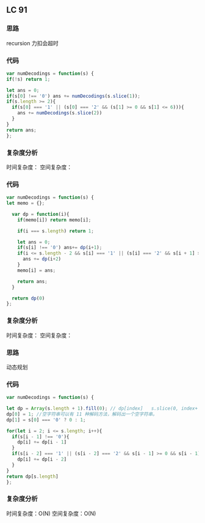 ## LC 91

### 思路

recursion
力扣会超时

### 代码

```JavaScript
var numDecodings = function(s) {
if(!s) return 1;

let ans = 0;
if(s[0] !== '0') ans += numDecodings(s.slice(1));
if(s.length >= 2){
  if(s[0] === '1' || (s[0] === '2' && (s[1] >= 0 && s[1] <= 6))){
    ans += numDecodings(s.slice(2))
  }
}
return ans;
};

```

### 复杂度分析

时间复杂度：
空间复杂度：

### 代码

```JavaScript
var numDecodings = function(s) {
let memo = {};

  var dp = function(i){
    if(memo[i]) return memo[i];

    if(i === s.length) return 1;

    let ans = 0;
    if(s[i] !== '0') ans+= dp(i+1);
    if(i <= s.length - 2 && s[i] === '1' || (s[i] === '2' && s[i + 1] >= 0 && s[i + 1] <= 6)){
      ans += dp(i+2)
    }
    memo[i] = ans;

    return ans;
  }

  return dp(0)
};

```

### 复杂度分析

时间复杂度：
空间复杂度：

### 思路

动态规划

### 代码

```JavaScript
var numDecodings = function(s) {

let dp = Array(s.length + 1).fill(0); // dp[index]   s.slice(0, index+ 1) => 能产生多少种output
dp[0] = 1; //空字符串可以有 11 种解码方法，解码出一个空字符串。
dp[1] = s[0] === '0' ? 0 : 1;

for(let i = 2; i <= s.length; i++){
  if(s[i - 1] !== '0'){
    dp[i] += dp[i - 1]
  }
  if(s[i - 2] === '1' || (s[i - 2] === '2' && s[i - 1] >= 0 && s[i - 1] <= 6) ){
    dp[i] += dp[i - 2]
  }
}
return dp[s.length]
};

```

### 复杂度分析

时间复杂度：O(N)
空间复杂度：O(N)
